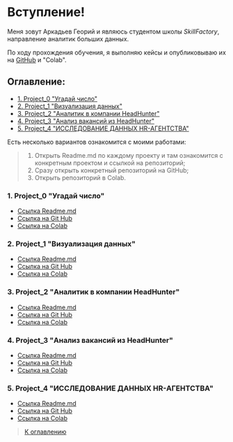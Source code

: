 # Вступление!

Меня зовут Аркадьев Георий и являюсь студентом школы *SkillFactory*, направление аналитик больших данных.

По ходу прохождения обучения, я выполняю кейсы и опубликовываю их на [GitHub](https://github.com/qv1k1/I_Win/tree/main) и "Colab".

## Оглавление:

* [1. Project_0 "Угадай число"](README.md#1-project_0-угадай-число)
* [2. Project_1 "Визуализация данных"](README.md#2-project_1-визуализация-данных)
* [3. Project_2 "Аналитик в компании HeadHunter"](README.md#3-project_2-аналитик-в-компании-headhunter)
* [4. Project_3 "Анализ вакансий из HeadHunter"](README.md#4-project_3-анализ-вакансий-из-headhunter)
* [5. Project_4 "ИССЛЕДОВАНИЕ ДАННЫХ HR-АГЕНТСТВА"](README.md#5-project_4-исследование-данных-hr-агентства)



Есть несколько вариантов ознакомится с моими работами:

>1. Открыть Readme.md по каждому проекту и там ознакомится с конкретным проектом и ссылкой на репозиторий;
>2. Сразу открыть конкретный репозиторий на GitHub;
>3. Открыть репозиторий в Colab.

### 1. Project_0 "Угадай число"
* [Ссылка Readme.md](https://github.com/qv1k1/I_Win/blob/main/02%20%D0%9F%D1%80%D0%BE%D0%B5%D0%BA%D1%82%D1%8B/project_0/README.md)
* [Ссылка на Git Hub](https://github.com/qv1k1/I_Win/blob/main/02%20%D0%9F%D1%80%D0%BE%D0%B5%D0%BA%D1%82%D1%8B/project_0/Final_task_1.ipynb)
* [Ссылка на Colab](https://colab.research.google.com/drive/1336HNAMRhyTpd5pHPiU81Pxgyxwdz3r0)

### 2. Project_1 "Визуализация данных"

* [Ссылка Readme.md](https://github.com/qv1k1/I_Win/blob/main/02%20%D0%9F%D1%80%D0%BE%D0%B5%D0%BA%D1%82%D1%8B/project_1/README.md)
* [Ссылка на Git Hub](https://github.com/qv1k1/I_Win/blob/main/02%20%D0%9F%D1%80%D0%BE%D0%B5%D0%BA%D1%82%D1%8B/project_1/PYTHON-13.1.%20%D0%92%D0%B8%D0%B7%D1%83%D0%B0%D0%BB%D0%B8%D0%B7%D0%B0%D1%86%D0%B8%D1%8F%20%D0%B4%D0%B0%D0%BD%D0%BD%D1%8B%D1%85.ipynb)
* [Ссылка на Colab](https://colab.research.google.com/drive/1SF4eXxQcHlhZriLSzC1oogJU6jfEiyWc)

### 3. Project_2 "Аналитик в компании HeadHunter"

* [Ссылка Readme.md](https://github.com/qv1k1/I_Win/blob/main/02%20%D0%9F%D1%80%D0%BE%D0%B5%D0%BA%D1%82%D1%8B/project_2/README.md)
* [Ссылка на Git Hub](https://github.com/qv1k1/I_Win/blob/main/02%20%D0%9F%D1%80%D0%BE%D0%B5%D0%BA%D1%82%D1%8B/project_2/Project-1._%D0%9D%D0%BE%D1%83%D1%82%D0%B1%D1%83%D0%BA-%D1%88%D0%B0%D0%B1%D0%BB%D0%BE%D0%BD.ipynb)
* [Ссылка на Colab](https://colab.research.google.com/drive/18SZ3WtNB2dZ49YuqQGRRTfpESo8CmpLN)


### 4. Project_3 "Анализ вакансий из HeadHunter"

* [Ссылка Readme.md](https://github.com/qv1k1/I_Win/blob/main/02%20%D0%9F%D1%80%D0%BE%D0%B5%D0%BA%D1%82%D1%8B/project_3/README.md)
* [Ссылка на Git Hub](https://github.com/qv1k1/I_Win/blob/main/02%20%D0%9F%D1%80%D0%BE%D0%B5%D0%BA%D1%82%D1%8B/project_3/Project_2_%D0%9D%D0%BE%D1%83%D1%82%D0%B1%D1%83%D0%BA_%D1%88%D0%B0%D0%B1%D0%BB%D0%BE%D0%BD.ipynb)
* [Ссылка на Colab](https://colab.research.google.com/drive/1U2IquL6yLeRFkFkXjB9WUBiJt15IDfin?usp=sharing)

### 5. Project_4 "ИССЛЕДОВАНИЕ ДАННЫХ HR-АГЕНТСТВА"

* [Ссылка Readme.md](https://github.com/qv1k1/I_Win/blob/main/02%20%D0%9F%D1%80%D0%BE%D0%B5%D0%BA%D1%82%D1%8B/project_4/README.md)
* [Ссылка на Git Hub](https://github.com/qv1k1/I_Win/blob/main/02%20%D0%9F%D1%80%D0%BE%D0%B5%D0%BA%D1%82%D1%8B/project_4/EDA-4.2_HR_agency.ipynb)
* [Ссылка на Colab](https://colab.research.google.com/drive/1QDmZZdT8i3-nltIDOlCaLW0cDdEijEZj?usp=sharing)

> [К оглавлению](README.md#оглавление)
